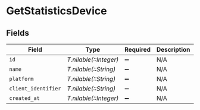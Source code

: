 # GetStatisticsDevice


## Fields

| Field                            | Type                             | Required                         | Description                      | Example                          |
| -------------------------------- | -------------------------------- | -------------------------------- | -------------------------------- | -------------------------------- |
| `id`                             | *T.nilable(::Integer)*           | :heavy_minus_sign:               | N/A                              | 208                              |
| `name`                           | *T.nilable(::String)*            | :heavy_minus_sign:               | N/A                              | Roku Express                     |
| `platform`                       | *T.nilable(::String)*            | :heavy_minus_sign:               | N/A                              | Roku                             |
| `client_identifier`              | *T.nilable(::String)*            | :heavy_minus_sign:               | N/A                              | 793095d235660625108ef785cc7646e9 |
| `created_at`                     | *T.nilable(::Integer)*           | :heavy_minus_sign:               | N/A                              | 1706470556                       |